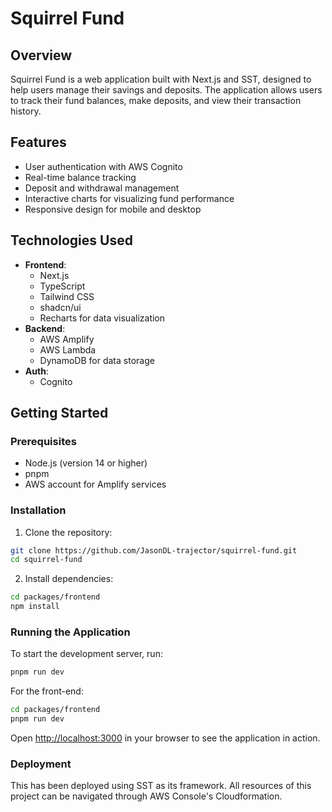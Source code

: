 # Squirrel Fund

## Overview

Squirrel Fund is a web application built with Next.js and SST, designed to help users manage their savings and deposits. The application allows users to track their fund balances, make deposits, and view their transaction history.

## Features

- User authentication with AWS Cognito
- Real-time balance tracking
- Deposit and withdrawal management
- Interactive charts for visualizing fund performance
- Responsive design for mobile and desktop

## Technologies Used

- **Frontend**: 
  - Next.js
  - TypeScript
  - Tailwind CSS
  - shadcn/ui
  - Recharts for data visualization
- **Backend**: 
  - AWS Amplify
  - AWS Lambda
  - DynamoDB for data storage
- **Auth**:
  - Cognito

## Getting Started

### Prerequisites

- Node.js (version 14 or higher)
- pnpm
- AWS account for Amplify services

### Installation

1. Clone the repository:

```bash
git clone https://github.com/JasonDL-trajector/squirrel-fund.git
cd squirrel-fund

```

2. Install dependencies:

```bash
cd packages/frontend
npm install

```

### Running the Application

To start the development server, run:


```bash
pnpm run dev

```

For the front-end:

```bash
cd packages/frontend
pnpm run dev

```


Open [http://localhost:3000](http://localhost:3000) in your browser to see the application in action.

### Deployment

This has been deployed using SST as its framework. All resources of this project can be navigated through AWS Console's Cloudformation.
